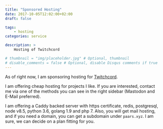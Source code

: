 ```yaml
---
title: "Sponsored Hosting"
date: 2017-10-05T12:02:00+02:00
draft: false

tags:
    - hosting
categories: service

description: >
    Hosting of Twitchcord

# thumbnail = "img/placeholder.jpg" # Optional, thumbnail
# disable_comments = false # Optional, disable Disqus comments if true
---
```


As of right now, I am sponsoring hosting for [Twitchcord](https://www.twitchcord.com).

I am offering cheap hosting for projects I like. If you are interested, contact me via one of the methods you can see in the right sidebar (Mastodon and E-Mail preferred).

<!--more-->

I am offering a Caddy backed server with https certificate, redis, postgresql, node v8.5, python 3.6, golang 1.9 and php 7. Also, you will get mail hosting, and if you need a domain, you can get a subdomain under `paars.xyz`. I am sure, we can decide on a plan fitting for you.
